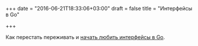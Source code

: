 +++
date = "2016-06-21T18:33:06+03:00"
draft = false
title = "Интерфейсы в Go"

+++

<p>Как перестать переживать и <a href="https://paddy.io/posts/go-interfaces/">начать любить интерфейсы в Go</a>.</p>

